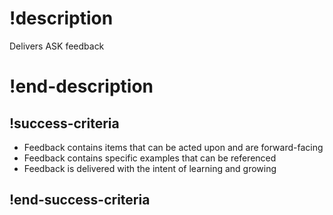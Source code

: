 # !description
Delivers ASK feedback
# !end-description 

## !success-criteria 
- Feedback contains items that can be acted upon and are forward-facing 
- Feedback contains specific examples that can be referenced 
- Feedback is delivered with the intent of learning and growing

## !end-success-criteria 

